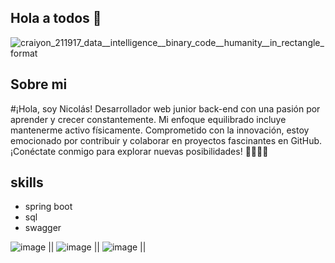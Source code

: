 ## Hola a todos 👋

![craiyon_211917_data__intelligence__binary_code__humanity__in_rectangle_format](https://github.com/nicolasmahecha1125/nicolasmahecha1125/assets/141942565/7c4dac37-c13d-4e1f-acb3-8e81ebca04b2)

## Sobre mi
#¡Hola, soy Nicolás! Desarrollador web junior back-end con una pasión por aprender y crecer constantemente. Mi enfoque equilibrado incluye mantenerme activo físicamente. Comprometido con la innovación, estoy emocionado por contribuir y colaborar en proyectos fascinantes en GitHub. ¡Conéctate conmigo para explorar nuevas posibilidades! 🚀👨‍💻✨


## skills
- spring boot
- sql
- swagger
  
![image](https://github.com/nicolasmahecha1125/nicolasmahecha1125/assets/141942565/3d958d48-ba48-435a-8b47-73c14b9156ba) ||    ![image](https://github.com/nicolasmahecha1125/nicolasmahecha1125/assets/141942565/5b034fdb-317a-4edf-ae98-71bfc20b9f59)  ||     ![image](https://github.com/nicolasmahecha1125/nicolasmahecha1125/assets/141942565/041741cb-f1dd-4ba6-86f1-0810d617e54a)   || 





